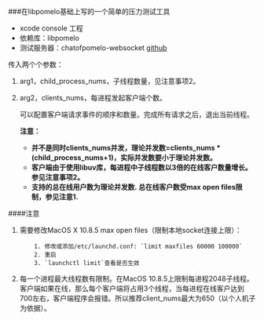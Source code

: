 ###在libpomelo基础上写的一个简单的压力测试工具

* xcode console 工程
* 依赖库：libpomelo
* 测试服务器：chatofpomelo-websocket [github](https://github.com/NetEase/chatofpomelo-websocket)

传入两个个参数：

1. arg1，child_process_nums，子线程数量，见注意事项2。
2. arg2，clients_nums，每进程发起客户端个数。
	
	可以配置客户端请求事件的顺序和数量。完成所有请求之后，退出当前线程。
	
	<strong>注意：
	* 并不是同时clients_nums并发，理论并发数=clients_nums * (child_process_nums+1)，实际并发数要小于理论并发数。
	* 客户端由于使用libuv库，每进程中子线程数以3倍的在线客户数量增长。参见注意事项2。
	* 支持的总在线用户数为理论并发数. 总在线客户数受max open files限制，参见注意1.
	</strong>

####注意
1. 需要修改MacOS X 10.8.5 max open files（限制本地socket连接上限）：

	```
		1. 修改或添加/etc/launchd.conf: `limit maxfiles 60000 100000`
		2. 重启
		3. `launchctl limit`查看是否生效
	```
2. 每一个进程最大线程数有限制。在MacOS 10.8.5上限制每进程2048子线程。客户端如果在线，那么每个客户端将占用3个线程，当每进程在线客户达到700左右，客户端程序会报错。所以推荐client_nums最大为650（以个人机子为依据）。




